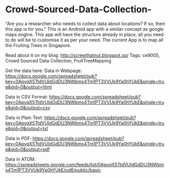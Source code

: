 Crowd-Sourced-Data-Collection-
==============================

"Are you a researcher who needs to collect data about locations? If so, then this app is for you." This is an Android app with a similar concept as google maps engine. This app will have the structure already in place, all you need to do will be to customise it as per your need. The current App is to map all the Fruiting Trees in Singapore.  


Read about it on my blog: http://screwthatnut.blogspot.sg/    Tags: ce9005, Crowd Sourced Data Collection, FruitTreeMapping 



Get the data here:
Data in Webpage: https://docs.google.com/spreadsheet/pub?key=0ApvqX5TtdVUIdGdDU3NWbms4Tm1PT3VVUk9Ya0hYUkE&single=true&gid=0&output=html

Data in CSV Format: https://docs.google.com/spreadsheet/pub?key=0ApvqX5TtdVUIdGdDU3NWbms4Tm1PT3VVUk9Ya0hYUkE&single=true&gid=0&output=csv

Data in Plain Text: https://docs.google.com/spreadsheet/pub?key=0ApvqX5TtdVUIdGdDU3NWbms4Tm1PT3VVUk9Ya0hYUkE&single=true&gid=0&output=txt

Data in PDF: https://docs.google.com/spreadsheet/pub?key=0ApvqX5TtdVUIdGdDU3NWbms4Tm1PT3VVUk9Ya0hYUkE&single=true&gid=0&output=pdf

Data in ATOM: https://spreadsheets.google.com/feeds/list/0ApvqX5TtdVUIdGdDU3NWbms4Tm1PT3VVUk9Ya0hYUkE/od6/public/basic





